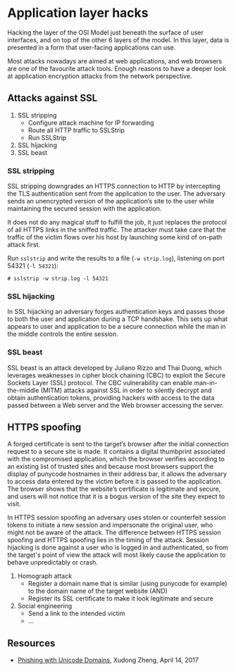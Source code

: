 # Application layer hacks

Hacking the layer of the OSI Model just beneath the surface of user interfaces, and on top of the other 6 layers of the model. In this layer, data is presented in a form that user-facing applications can use.

Most attacks nowadays are aimed at web applications, and web browsers are one of the favourite attack tools. Enough reasons to have a deeper look at application encryption attacks from the network perspective.

## Attacks against SSL

1. SSL stripping
   * Configure attack machine for IP forwarding
   * Route all HTTP traffic to SSLStrip
   * Run SSLStrip
2. SSL hijacking
3. SSL beast

### SSL stripping

SSL stripping downgrades an HTTPS connection to HTTP by intercepting the TLS authentication sent from the application to the user. The adversary sends an unencrypted version of the application’s site to the user while maintaining the secured session with the application. 

It does not do any magical stuff to fulfill the job, it just replaces the protocol of all HTTPS links in the sniffed traffic. The attacker must take care that the traffic of the victim flows over his host by launching some kind of on-path attack first.

Run `sslstrip` and write the results to a file (`-w strip.log`), listening on port 54321 (`-l 54321`):

    # sslstrip -w strip.log -l 54321

### SSL hijacking

In SSL hijacking an adversary forges authentication keys and passes those to both the user and application during a TCP handshake. This sets up what appears to user and application to be a secure connection while the man in the middle controls the entire session. 

### SSL beast

SSL beast is an attack developed by Juliano Rizzo and Thai Duong, which leverages weaknesses in cipher block chaining (CBC) to exploit the Secure Sockets Layer (SSL) protocol. The CBC vulnerability can enable man-in-the-middle (MITM) attacks against SSL in order to silently decrypt and obtain authentication tokens, providing hackers with access to the data passed between a Web server and the Web browser accessing the server.

## HTTPS spoofing

A forged certificate is sent to the target’s browser after the initial connection request to a secure site is made. It contains a digital thumbprint associated with the compromised application, which the browser verifies according to an existing list of trusted sites and because most browsers support the display of punycode hostnames in their address bar, it allows the adversary to access data entered by the victim before it is passed to the application. The browser shows that the website’s certificate is legitimate and secure, and users will not notice that it is a bogus version of the site they expect to visit.

In HTTPS session spoofing an adversary uses stolen or counterfeit session tokens to initiate a new session and impersonate the original user, who might not be aware of the attack. The difference between HTTPS session spoofing and HTTPS spoofing lies in the timing of the attack. Session hijacking is done against a user who is logged in and authenticated, so from the target's point of view the attack will most likely cause the application to behave unpredictably or crash.

1. Homograph attack
   * Register a domain name that is similar (using punycode for example) to the domain name of the target website (AND)
   * Register its SSL certificate to make it look legitimate and secure
2. Social engineering
   * Send a link to the intended victim
   * ...

## Resources

* [Phishing with Unicode Domains](https://www.xudongz.com/blog/2017/idn-phishing/), Xudong Zheng, April 14, 2017


